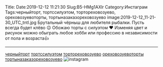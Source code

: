 Title:
Date:2019-12-12 11:21:30
Slug:B5-HMg1AXlr
Category:Инстаграм
Tags:черныйторт, тортссилуэтом, тортореховозуево, ореховозуевоторты, тортыназаказореховозуево
image:2019-12-12_11-21-30_UTC_tntl.jpg
Брутальный чёрныш для любителя рыбалки. 
Пусть всегда будет клёво 😉
Обожаю торты с силуэтом ❤
 Изменяя цвет и рисунок можно обыграть любое хобби или профессию в независимости от пола и возраста👍
____________________________
[черныйторт]({tag}черныйторт) [тортссилуэтом]({tag}тортссилуэтом) [тортореховозуево]({tag}тортореховозуево) [ореховозуевоторты]({tag}ореховозуевоторты) [тортыназаказореховозуево]({tag}тортыназаказореховозуево)
![instagram]({attach}images/2019-12-12_11-21-30_UTC.jpg)
